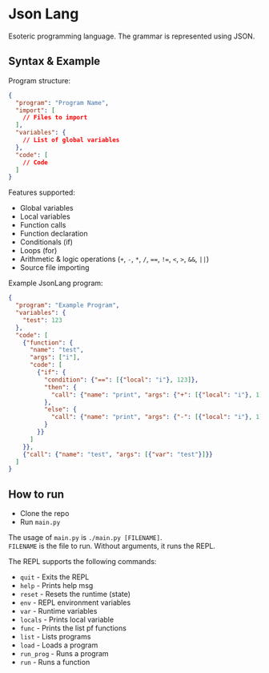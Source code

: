 # Json Lang  
Esoteric programming language. The grammar is represented using JSON.  

## Syntax & Example  
Program structure:
```json
{
  "program": "Program Name",
  "import": [
    // Files to import
  ],
  "variables": {
    // List of global variables
  },
  "code": [
    // Code
  ]
}
```

Features supported:
 - Global variables
 - Local variables
 - Function calls
 - Function declaration
 - Conditionals (if)
 - Loops (for)
 - Arithmetic & logic operations (`+`, `-`, `*`, `/`, `==`, `!=`, `<`, `>`, `&&`, `||`)
 - Source file importing

Example JsonLang program:
```json
{
  "program": "Example Program",
  "variables": {
    "test": 123
  },
  "code": [
    {"function": {
      "name": "test",
      "args": ["i"],
      "code": [
        {"if": {
          "condition": {"==": [{"local": "i"}, 123]},
          "then": {
            "call": {"name": "print", "args": {"+": [{"local": "i"}, 1]}}
          },
          "else": {
            "call": {"name": "print", "args": {"-": [{"local": "i"}, 1]}}
          }
        }}
      ]
    }},
    {"call": {"name": "test", "args": [{"var": "test"}]}}
  ]
}
```

## How to run  
 - Clone the repo  
 - Run `main.py`  

The usage of `main.py` is `./main.py [FILENAME]`.  
`FILENAME` is the file to run. Without arguments, it runs the REPL.

The REPL supports the following commands:
 - `quit` - Exits the REPL
 - `help` - Prints help msg
 - `reset` - Resets the runtime (state)
 - `env` - REPL environment variables
 - `var` - Runtime variables
 - `locals` - Prints local variable
 - `func` - Prints the list pf functions
 - `list` - Lists programs
 - `load` - Loads a program
 - `run_prog` - Runs a program
 - `run` - Runs a function